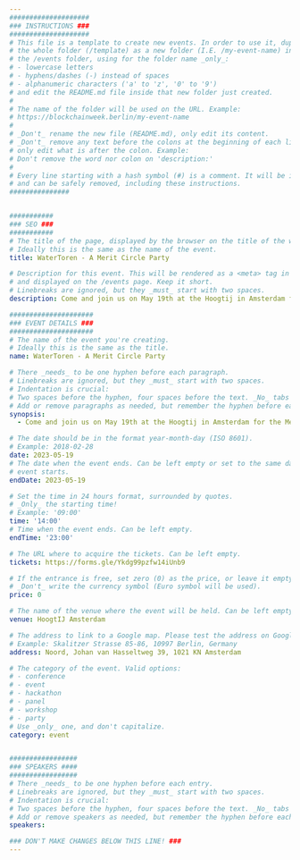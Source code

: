 ```yaml
---
####################
### INSTRUCTIONS ###
####################
# This file is a template to create new events. In order to use it, duplicate
# the whole folder (/template) as a new folder (I.E. /my-event-name) inside of
# the /events folder, using for the folder name _only_:
# - lowercase letters
# - hyphens/dashes (-) instead of spaces
# - alphanumeric characters ('a' to 'z', '0' to '9')
# and edit the README.md file inside that new folder just created.
#
# The name of the folder will be used on the URL. Example:
# https://blockchainweek.berlin/my-event-name
#
# _Don't_ rename the new file (README.md), only edit its content.
# _Don't_ remove any text before the colons at the beginning of each line,
# only edit what is after the colon. Example:
# Don't remove the word nor colon on 'description:'
#
# Every line starting with a hash symbol (#) is a comment. It will be ignored
# and can be safely removed, including these instructions.
###############


###########
### SEO ###
###########
# The title of the page, displayed by the browser on the title of the window.
# Ideally this is the same as the name of the event.
title: WaterToren - A Merit Circle Party

# Description for this event. This will be rendered as a <meta> tag in the HTML,
# and displayed on the /events page. Keep it short.
# Linebreaks are ignored, but they _must_ start with two spaces.
description: Come and join us on May 19th at the Hoogtij in Amsterdam for the Merit Circle DAO's second annual community event! 

#####################
### EVENT DETAILS ###
#####################
# The name of the event you're creating.
# Ideally this is the same as the title.
name: WaterToren - A Merit Circle Party

# There _needs_ to be one hyphen before each paragraph.
# Linebreaks are ignored, but they _must_ start with two spaces.
# Indentation is crucial:
# Two spaces before the hyphen, four spaces before the text. _No_ tabs allowed.
# Add or remove paragraphs as needed, but remember the hyphen before each entry.
synopsis:
  - Come and join us on May 19th at the Hoogtij in Amsterdam for the Merit Circle DAO's second annual community event! Whether you're an experienced blockchain enthusiast or just starting out, this event is a fantastic opportunity to explore what we're building and connect with like-minded individuals. The doors will open at 2 pm with a networking session and presentations, followed by a delightful BBQ on the sunny Hoogtij terrace with fantastic drinks and music. Given the venue's limited capacity of 300 people, be sure to register and arrive on time to secure your spot!

# The date should be in the format year-month-day (ISO 8601).
# Example: 2018-02-28
date: 2023-05-19
# The date when the event ends. Can be left empty or set to the same day the
# event starts.
endDate: 2023-05-19

# Set the time in 24 hours format, surrounded by quotes.
# _Only_ the starting time!
# Example: '09:00'
time: '14:00'
# Time when the event ends. Can be left empty.
endTime: '23:00'

# The URL where to acquire the tickets. Can be left empty.
tickets: https://forms.gle/Ykdg99pzfw14iUnb9

# If the entrance is free, set zero (0) as the price, or leave it empty.
# _Don't_ write the currency symbol (Euro symbol will be used).
price: 0

# The name of the venue where the event will be held. Can be left empty.
venue: HoogtIJ Amsterdam

# The address to link to a Google map. Please test the address on Google Maps.
# Example: Skalitzer Strasse 85-86, 10997 Berlin, Germany
address: Noord, Johan van Hasseltweg 39, 1021 KN Amsterdam

# The category of the event. Valid options:
# - conference
# - event
# - hackathon
# - panel
# - workshop
# - party
# Use _only_ one, and don't capitalize.
category: event


#################
### SPEAKERS ####
#################
# There _needs_ to be one hyphen before each entry.
# Linebreaks are ignored, but they _must_ start with two spaces.
# Indentation is crucial:
# Two spaces before the hyphen, four spaces before the text. _No_ tabs allowed.
# Add or remove speakers as needed, but remember the hyphen before each entry.
speakers:

### DON'T MAKE CHANGES BELOW THIS LINE! ###
---
```


<!-- ### DON'T MAKE CHANGES BELOW THIS LINE! ### -->

<Event-Content/>
